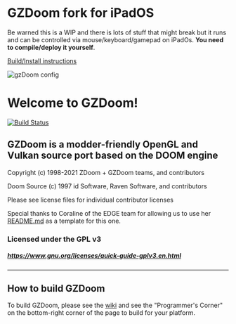 # GZDoom fork for iPadOS

Be warned this is a WIP  and there is lots of stuff that might break but it runs and can be controlled via mouse/keyboard/gamepad on iPadOs. **You need to compile/deploy it yourself**.

[Build/Install instructions](https://github.com/baumhoto/gzdoom/blob/master/INSTALL.md)

![gzDoom config](https://github.com/baumhoto/gzdoom/blob/master/gzDoom/github/gzdoom_ipad.jpg)


# Welcome to GZDoom!

[![Build Status](https://github.com/coelckers/gzdoom/workflows/Continuous%20Integration/badge.svg)](https://github.com/coelckers/gzdoom/actions?query=workflow%3A%22Continuous+Integration%22)

## GZDoom is a modder-friendly OpenGL and Vulkan source port based on the DOOM engine

Copyright (c) 1998-2021 ZDoom + GZDoom teams, and contributors

Doom Source (c) 1997 id Software, Raven Software, and contributors

Please see license files for individual contributor licenses

Special thanks to Coraline of the EDGE team for allowing us to use her [README.md](https://github.com/3dfxdev/EDGE/blob/master/README.md) as a template for this one.

### Licensed under the GPL v3
##### https://www.gnu.org/licenses/quick-guide-gplv3.en.html
---

## How to build GZDoom

To build GZDoom, please see the [wiki](https://zdoom.org/wiki/) and see the "Programmer's Corner" on the bottom-right corner of the page to build for your platform.

